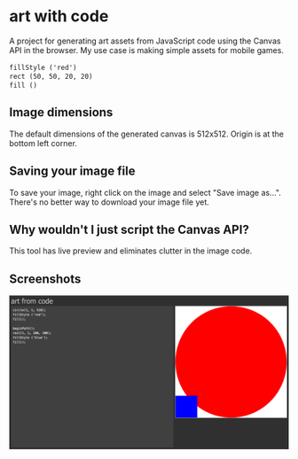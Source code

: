 # art with code

A project for generating art assets from JavaScript code using the Canvas API 
in the browser. My use case is making simple assets for mobile games. 

    fillStyle ('red')
    rect (50, 50, 20, 20)
    fill ()

## Image dimensions
The default dimensions of the generated canvas is 512x512. Origin is at the 
bottom left corner.

## Saving your image file
To save your image, right click on the image and select "Save image as...". 
There's no better way to download your image file yet. 

## Why wouldn't I just script the Canvas API?
This tool has live preview and eliminates clutter in the image code.  

## Screenshots
![Circle with a rectangle](screenshots/circle-with-rect.png)
